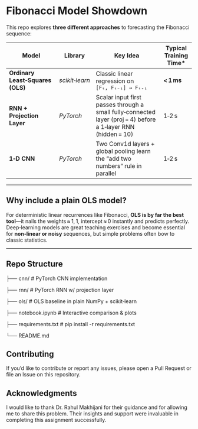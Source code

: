 # Fibonacci Model Showdown

This repo explores **three different approaches** to forecasting the Fibonacci sequence:

| Model | Library | Key Idea | Typical Training Time* |
|-------|---------|----------|-------------------------|
| **Ordinary Least‑Squares (OLS)** | *scikit‑learn* | Classic linear regression on `[Fₜ, Fₜ₋₁] → Fₜ₊₁` | **\< 1 ms** |
| **RNN + Projection Layer** | *PyTorch* | Scalar input first passes through a small fully‑connected layer (proj = 4) before a 1‑layer RNN (hidden = 10) | 1‑2 s |
| **1‑D CNN** | *PyTorch* | Two Conv1d layers + global pooling learn the “add two numbers” rule in parallel | 1‑2 s |

---

## Why include a plain OLS model?

For deterministic linear recurrences like Fibonacci, **OLS is by far the best tool**—it nails the weights ≈ 1, 1, intercept ≈ 0 instantly and predicts perfectly.  
Deep‑learning models are great teaching exercises and become essential for **non‑linear or noisy** sequences, but simple problems often bow to classic statistics.

---

## Repo Structure

├── cnn/ # PyTorch CNN implementation

├── rnn/ # PyTorch RNN w/ projection layer

├── ols/ # OLS baseline in plain NumPy + scikit‑learn

├── notebook.ipynb # Interactive comparison & plots

├── requirements.txt # pip install -r requirements.txt

└── README.md

## Contributing
If you’d like to contribute or report any issues, please open a Pull Request or file an Issue on this repository.
## Acknowledgments
I would like to thank Dr. Rahul Makhijani for their guidance and for allowing me to share this problem. Their insights and support were invaluable in completing this assignment successfully.
